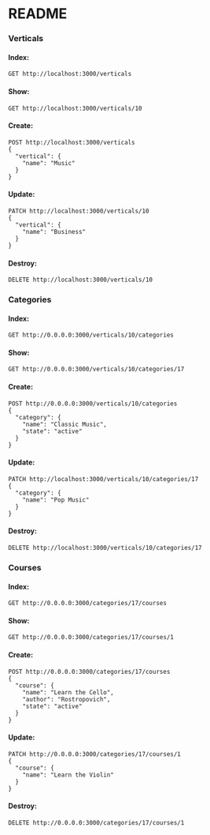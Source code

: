 # README

### Verticals

#### Index:

```console
GET http://localhost:3000/verticals
```

#### Show:

```console
GET http://localhost:3000/verticals/10
```

#### Create:

```console
POST http://localhost:3000/verticals
{
  "vertical": {
    "name": "Music"
  }
}
```
#### Update:

```console
PATCH http://localhost:3000/verticals/10
{
  "vertical": {
    "name": "Business"
  }
}
```

#### Destroy:

```console
DELETE http://localhost:3000/verticals/10
```


### Categories

#### Index:

```console
GET http://0.0.0.0:3000/verticals/10/categories
```

#### Show:

```console
GET http://0.0.0.0:3000/verticals/10/categories/17
```

#### Create:

```console
POST http://0.0.0.0:3000/verticals/10/categories
{
  "category": {
    "name": "Classic Music",
    "state": "active"
  }
}
```
#### Update:

```console
PATCH http://localhost:3000/verticals/10/categories/17
{
  "category": {
    "name": "Pop Music"
  }
}
```

#### Destroy:

```console
DELETE http://localhost:3000/verticals/10/categories/17
```


### Courses

#### Index:

```console
GET http://0.0.0.0:3000/categories/17/courses
```

#### Show:

```console
GET http://0.0.0.0:3000/categories/17/courses/1
```

#### Create:

```console
POST http://0.0.0.0:3000/categories/17/courses
{
  "course": {
    "name": "Learn the Cello",
    "author": "Rostropovich",
    "state": "active"
  }
}
```
#### Update:

```console
PATCH http://0.0.0.0:3000/categories/17/courses/1
{
  "course": {
    "name": "Learn the Violin"
  }
}
```

#### Destroy:

```console
DELETE http://0.0.0.0:3000/categories/17/courses/1
```
